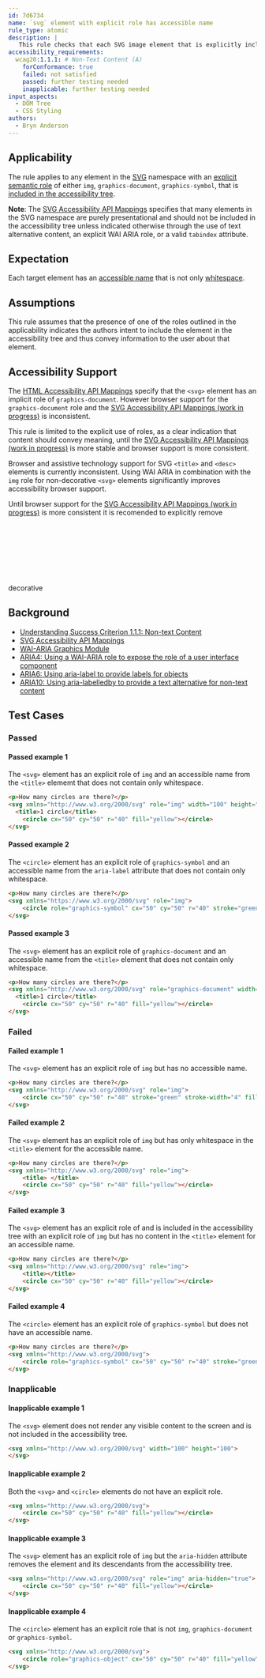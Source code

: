 ```yaml
---
id: 7d6734
name: `svg` element with explicit role has accessible name
rule_type: atomic
description: |
   This rule checks that each SVG image element that is explicitly included in the accessibility tree has an accessible name.
accessibility_requirements:
  wcag20:1.1.1: # Non-Text Content (A)
    forConformance: true
    failed: not satisfied
    passed: further testing needed
    inapplicable: further testing needed
input_aspects:
  - DOM Tree
  - CSS Styling
authors:
  - Bryn Anderson
---
```


## Applicability

The rule applies to any element in the [SVG](https://www.w3.org/2000/svg) namespace with an [explicit semantic role](#explicit-semantic-role) of either `img`, `graphics-document`, `graphics-symbol`, that is [included in the accessibility tree](#included-in-the-accessibility-tree).

**Note**: The [SVG Accessibility API Mappings](https://www.w3.org/TR/svg-aam-1.0/#include_elements) specifies that many elements in the SVG namespace are purely presentational and should not be included in the accessibility tree unless indicated otherwise through the use of text alternative content, an explicit WAI ARIA role, or a valid `tabindex` attribute.

## Expectation

Each target element has an [accessible name](#accessible-name) that is not only [whitespace](#whitespace).

## Assumptions

This rule assumes that the presence of one of the roles outlined in the applicability indicates the authors intent to include the element in the accessibility tree and thus convey information to the user about that element.

## Accessibility Support

The [HTML Accessibility API Mappings](https://www.w3.org/TR/html-aam-1.0/#html-element-role-mappings) specify that the `<svg>` element has an implicit role of `graphics-document`. However browser support for the `graphics-document` role and the [SVG Accessibility API Mappings (work in progress)](https://www.w3.org/TR/svg-aam-1.0) is inconsistent.

This rule is limited to the explicit use of roles, as a clear indication that content should convey meaning, until the [SVG Accessibility API Mappings (work in progress)](https://www.w3.org/TR/svg-aam-1.0) is more stable and browser support is more consistent.

Browser and assistive technology support for SVG `<title>` and `<desc>` elements is currently inconsistent. Using WAI ARIA in combination with the `img` role for non-decorative `<svg>` elements significantly improves accessibility browser support.

Until browser support for the [SVG Accessibility API Mappings (work in progress)](https://www.w3.org/TR/svg-aam-1.0) is more consistent it is recomended to explicitly remove decorative <svg> elements from the accessibility tree.

## Background

- [Understanding Success Criterion 1.1.1: Non-text Content](https://www.w3.org/WAI/WCAG21/Understanding/non-text-content.html)
- [SVG Accessibility API Mappings](https://www.w3.org/TR/svg-aam-1.0)
- [WAI-ARIA Graphics Module](https://www.w3.org/TR/graphics-aria-1.0/)
- [ARIA4: Using a WAI-ARIA role to expose the role of a user interface component](https://www.w3.org/WAI/WCAG21/Techniques/aria/ARIA4)
- [ARIA6: Using aria-label to provide labels for objects](https://www.w3.org/WAI/WCAG21/Techniques/aria/ARIA6)
- [ARIA10: Using aria-labelledby to provide a text alternative for non-text content](https://www.w3.org/WAI/WCAG21/Techniques/aria/ARIA10)

## Test Cases

### Passed

#### Passed example 1

The `<svg>` element has an explicit role of `img` and an accessible name from the `<title>` elememt that does not contain only whitespace.

```html
<p>How many circles are there?</p>
<svg xmlns="http://www.w3.org/2000/svg" role="img" width="100" height="100">
  <title>1 circle</title>
	<circle cx="50" cy="50" r="40" fill="yellow"></circle>
</svg>
```

#### Passed example 2

The `<circle>` element has an explicit role of `graphics-symbol` and an accessible name from the `aria-label` attribute that does not contain only whitespace.

```html
<p>How many circles are there?</p>
<svg xmlns="https://www.w3.org/2000/svg" role="img">
	<circle role="graphics-symbol" cx="50" cy="50" r="40" stroke="green" stroke-width="4" fill="yellow" aria-label="1 circle">
</svg>
```

#### Passed example 3

The `<svg>` element has an explicit role of `graphics-document` and an accessible name from the `<title>` element that does not contain only whitespace.

```html
<p>How many circles are there?</p>
<svg xmlns="http://www.w3.org/2000/svg" role="graphics-document" width="100" height="100">
  <title>1 circle</title>
	<circle cx="50" cy="50" r="40" fill="yellow"></circle>
</svg>
```

### Failed

#### Failed example 1

The `<svg>` element has an explicit role of `img` but has no accessible name.

```html
<p>How many circles are there?</p>
<svg xmlns="http://www.w3.org/2000/svg" role="img">
	<circle cx="50" cy="50" r="40" stroke="green" stroke-width="4" fill="yellow"></circle>
</svg>
```

#### Failed example 2

The `<svg>` element has an explicit role of `img` but has only whitespace in the `<title>` element for the accessible name.

```html
<p>How many circles are there?</p>
<svg xmlns="http://www.w3.org/2000/svg" role="img">
	<title> </title>
  	<circle cx="50" cy="50" r="40" fill="yellow"></circle>
</svg>
```

#### Failed example 3

The `<svg>` element has an explicit role of and is included in the accessibility tree with an explicit role of `img` but has no content in the `<title>` element for an accessible name.
 
```html
<p>How many circles are there?</p>
<svg xmlns="http://www.w3.org/2000/svg" role="img">
	<title></title>
  	<circle cx="50" cy="50" r="40" fill="yellow"></circle>
</svg>
```

#### Failed example 4

The `<circle>` element has an explicit role of `graphics-symbol` but does not have an accessible name.

```html
<p>How many circles are there?</p>
<svg xmlns="http://www.w3.org/2000/svg">
	<circle role="graphics-symbol" cx="50" cy="50" r="40" stroke="green" stroke-width="4" fill="yellow"></circle>
</svg>
```

### Inapplicable

#### Inapplicable example 1

The `<svg>` element does not render any visible content to the screen and is not included in the accessibility tree. 

```html
<svg xmlns="http://www.w3.org/2000/svg" width="100" height="100">
</svg>
```

#### Inapplicable example 2

Both the `<svg>` and `<circle>` elements do not have an explicit role.

```html
<svg xmlns="http://www.w3.org/2000/svg">
  	<circle cx="50" cy="50" r="40" fill="yellow"></circle>
</svg>
```

#### Inapplicable example 3

The `<svg>` element has an explicit role of `img` but the `aria-hidden` attribute removes the element and its descendants from the accessibility tree.

```html
<svg xmlns="http://www.w3.org/2000/svg" role="img" aria-hidden="true">
	<circle cx="50" cy="50" r="40" fill="yellow"></circle>
</svg>
```

#### Inapplicable example 4

The `<circle>` element has an explicit role that is not `img`, `graphics-document` or `graphics-symbol`.

```html
<svg xmlns="http://www.w3.org/2000/svg">
  	<circle role="graphics-object" cx="50" cy="50" r="40" fill="yellow"></circle>
</svg>
```
